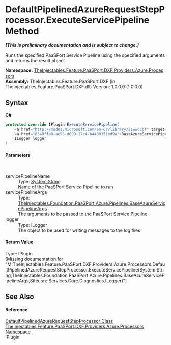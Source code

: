 # DefaultPipelinedAzureRequestStepProcessor.ExecuteServicePipeline Method 
 _**\[This is preliminary documentation and is subject to change.\]**_

Runs the specified PaaSPort Service Pipeline using the specified arguments and returns the  result object

**Namespace:**&nbsp;<a href="6c39029b-3f10-96e8-3870-29c3ae879e04">TheInjectables.Feature.PaaSPort.DXF.Providers.Azure.Processors</a><br />**Assembly:**&nbsp;TheInjectables.Feature.PaaSPort.DXF (in TheInjectables.Feature.PaaSPort.DXF.dll) Version: 1.0.0.0 (1.0.0.0)

## Syntax

**C#**<br />
``` C#
protected override IPlugin ExecuteServicePipeline(
	<a href="http://msdn2.microsoft.com/en-us/library/s1wwdcbf" target="_blank">string</a> servicePipelineName,
	<a href="8340ffa8-ae96-d099-17c4-b4400351ed9a">BaseAzureServicePipelineArgs</a> servicePipelineArgs,
	ILogger logger
)
```


#### Parameters
&nbsp;<dl><dt>servicePipelineName</dt><dd>Type: <a href="http://msdn2.microsoft.com/en-us/library/s1wwdcbf" target="_blank">System.String</a><br />Name of the PaaSPort Service Pipeline to run</dd><dt>servicePipelineArgs</dt><dd>Type: <a href="8340ffa8-ae96-d099-17c4-b4400351ed9a">TheInjectables.Foundation.PaaSPort.Azure.Pipelines.BaseAzureServicePipelineArgs</a><br />The arguments to be passed to the PaaSPort Service Pipeline</dd><dt>logger</dt><dd>Type: ILogger<br />The object to be used for writing messages to the log files</dd></dl>

#### Return Value
Type: IPlugin<br />\[Missing <returns> documentation for "M:TheInjectables.Feature.PaaSPort.DXF.Providers.Azure.Processors.DefaultPipelinedAzureRequestStepProcessor.ExecuteServicePipeline(System.String,TheInjectables.Foundation.PaaSPort.Azure.Pipelines.BaseAzureServicePipelineArgs,Sitecore.Services.Core.Diagnostics.ILogger)"\]

## See Also


#### Reference
<a href="5807ff1c-9e89-c10f-e3d1-ba4b1181a69a">DefaultPipelinedAzureRequestStepProcessor Class</a><br /><a href="6c39029b-3f10-96e8-3870-29c3ae879e04">TheInjectables.Feature.PaaSPort.DXF.Providers.Azure.Processors Namespace</a><br />IPlugin<br />